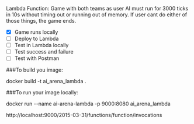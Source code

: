 Lambda Function: 
Game with both teams as user AI must run for 3000 ticks in 10s without timing out or running out of memory. If user cant do either of those things, the game ends.

- [x] Game runs locally
- [ ] Deploy to Lambda
- [ ] Test in Lambda locally
- [ ] Test success and failure 
- [ ] Test with Postman 

###To build you image:

docker build -t ai_arena_lambda .

###To run your image locally:

docker run --name ai-arena-lambda -p 9000:8080 ai_arena_lambda

http://localhost:9000/2015-03-31/functions/function/invocations